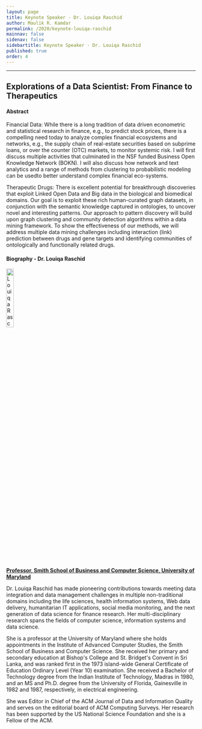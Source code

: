 ```yaml
---
layout: page
title: Keynote Speaker - Dr. Louiqa Raschid
author: Maulik R. Kamdar
permalink: /2020/keynote-louiqa-raschid
mainnav: false
sidenav: false
sidebartitle: Keynote Speaker - Dr. Louiqa Raschid
published: true
order: 4
---
```


----------------------------------------------------------------

## **Explorations of a Data Scientist: From Finance to Therapeutics**

#### **Abstract**

Financial Data:
While there is a long tradition of data driven econometric and statistical research in finance, e.g., to predict stock prices, there is a compelling need today to analyze complex financial ecosystems and networks, e.g., the supply chain of real-estate securities based on subprime loans, or over the counter (OTC) markets, to monitor systemic risk. I will first discuss multiple activities that culminated in the NSF funded Business Open Knowledge Network (BOKN).  I will also discuss how network and text analytics and a range of methods from clustering to probabilistic modeling can be usedto better understand complex financial eco-systems.

Therapeutic Drugs:
There is excellent potential for breakthrough discoveries that exploit Linked Open Data and Big data in the biological and biomedical domains. Our goal is to exploit these rich human-curated graph datasets, in conjunction with the semantic knowledge captured in ontologies, to uncover novel and interesting patterns. Our approach to pattern discovery will build upon graph clustering and community detection algorithms within a data mining framework. To show the effectiveness of our methods, we will address multiple data mining challenges including interaction (link) prediction between drugs and gene targets and identifying communities of ontologically and functionally related drugs.

#### **Biography - Dr. Louiqa Raschid**

[<img src="https://us2ts.org/2020/images/raschid-louiqa.png" alt="Louiqa Raschid" width="20%">](http://users.umiacs.umd.edu/~louiqa/)

[**Professor, Smith School of Business and Computer Science, University of Maryland**](http://users.umiacs.umd.edu/~louiqa/)

Dr. Louiqa Raschid has made pioneering contributions towards meeting data integration and data management challenges in multiple non-traditional domains including the 
life sciences, health information systems, Web data delivery, humanitarian IT applications, social media monitoring, and the next generation of data science for 
finance research. Her multi-disciplinary research spans the fields of computer science, information systems and data science. 

She is a professor at the University of Maryland where she holds appointments in the Institute of Advanced Computer Studies, the Smith School of Business and Computer Science. She received her primary and secondary education at Bishop's College and St. Bridget's Convent in Sri Lanka, and was ranked first in the 1973 island-wide General Certificate of Education Ordinary Level (Year 10) examination. She received a Bachelor of Technology degree from the Indian Institute of Technology, Madras in 1980, and an MS and Ph.D. degree from the University of Florida, Gainesville in 1982 and 1987, respectively, in electrical engineering.

She was Editor in Chief of the ACM Journal of Data and Information Quality and serves on the editorial board of ACM Computing Surveys. Her research has been supported by the US National Science Foundation and she is a Fellow of the ACM.